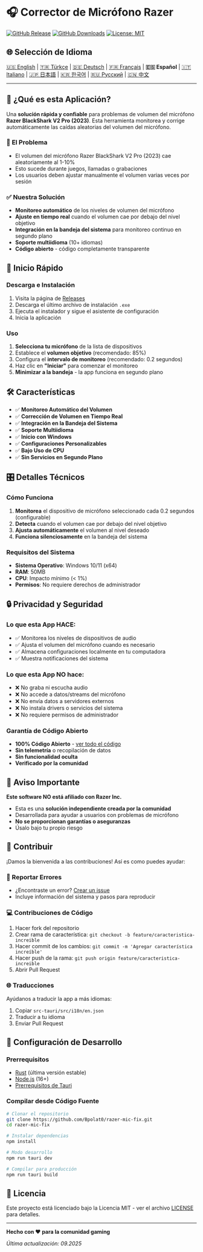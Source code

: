 # 🎧 Corrector de Micrófono Razer

[![GitHub Release](https://img.shields.io/github/v/release/Bpolat0/razer-mic-fix)](https://github.com/Bpolat0/razer-mic-fix/releases)
[![GitHub Downloads](https://img.shields.io/github/downloads/Bpolat0/razer-mic-fix/total)](https://github.com/Bpolat0/razer-mic-fix/releases)
[![License: MIT](https://img.shields.io/badge/License-MIT-yellow.svg)](https://opensource.org/licenses/MIT)

## 🌐 Selección de Idioma

[🇺🇸 English](../README.md) | [🇹🇷 Türkçe](./README_tr.md) | [🇩🇪 Deutsch](./README_de.md) | [🇫🇷 Français](./README_fr.md) | **🇪🇸 Español** | [🇮🇹 Italiano](./README_it.md) | [🇯🇵 日本語](./README_ja.md) | [🇰🇷 한국어](./README_ko.md) | [🇷🇺 Русский](./README_ru.md) | [🇨🇳 中文](./README_zh.md)

---

## 🎯 ¿Qué es esta Aplicación?

Una **solución rápida y confiable** para problemas de volumen del micrófono **Razer BlackShark V2 Pro (2023)**. Esta herramienta monitorea y corrige automáticamente las caídas aleatorias del volumen del micrófono.

### 🔧 El Problema
- El volumen del micrófono Razer BlackShark V2 Pro (2023) cae aleatoriamente al 1-10%
- Esto sucede durante juegos, llamadas o grabaciones
- Los usuarios deben ajustar manualmente el volumen varias veces por sesión

### ✅ Nuestra Solución
- **Monitoreo automático** de los niveles de volumen del micrófono
- **Ajuste en tiempo real** cuando el volumen cae por debajo del nivel objetivo
- **Integración en la bandeja del sistema** para monitoreo continuo en segundo plano
- **Soporte multiidioma** (10+ idiomas)
- **Código abierto** - código completamente transparente

## 🚀 Inicio Rápido

### Descarga e Instalación
1. Visita la página de [Releases](https://github.com/Bpolat0/razer-mic-fix/releases)
2. Descarga el último archivo de instalación `.exe`
3. Ejecuta el instalador y sigue el asistente de configuración
4. Inicia la aplicación

### Uso
1. **Selecciona tu micrófono** de la lista de dispositivos
2. Establece el **volumen objetivo** (recomendado: 85%)
3. Configura el **intervalo de monitoreo** (recomendado: 0.2 segundos)
4. Haz clic en **"Iniciar"** para comenzar el monitoreo
5. **Minimizar a la bandeja** - la app funciona en segundo plano

## 🛠️ Características

- ✅ **Monitoreo Automático del Volumen**
- ✅ **Corrección de Volumen en Tiempo Real**
- ✅ **Integración en la Bandeja del Sistema**
- ✅ **Soporte Multiidioma**
- ✅ **Inicio con Windows**
- ✅ **Configuraciones Personalizables**
- ✅ **Bajo Uso de CPU**
- ✅ **Sin Servicios en Segundo Plano**

## 🎛️ Detalles Técnicos

### Cómo Funciona
1. **Monitorea** el dispositivo de micrófono seleccionado cada 0.2 segundos (configurable)
2. **Detecta** cuando el volumen cae por debajo del nivel objetivo
3. **Ajusta automáticamente** el volumen al nivel deseado
4. **Funciona silenciosamente** en la bandeja del sistema

### Requisitos del Sistema
- **Sistema Operativo**: Windows 10/11 (x64)
- **RAM**: 50MB
- **CPU**: Impacto mínimo (< 1%)
- **Permisos**: No requiere derechos de administrador

## 🔒 Privacidad y Seguridad

### Lo que esta App HACE:
- ✅ Monitorea los niveles de dispositivos de audio
- ✅ Ajusta el volumen del micrófono cuando es necesario
- ✅ Almacena configuraciones localmente en tu computadora
- ✅ Muestra notificaciones del sistema

### Lo que esta App NO hace:
- ❌ No graba ni escucha audio
- ❌ No accede a datos/streams del micrófono
- ❌ No envía datos a servidores externos
- ❌ No instala drivers o servicios del sistema
- ❌ No requiere permisos de administrador

### Garantía de Código Abierto
- **100% Código Abierto** - [ver todo el código](https://github.com/Bpolat0/razer-mic-fix)
- **Sin telemetría** o recopilación de datos
- **Sin funcionalidad oculta**
- **Verificado por la comunidad**

## 🚨 Aviso Importante

**Este software NO está afiliado con Razer Inc.**

- Esta es una **solución independiente creada por la comunidad**
- Desarrollada para ayudar a usuarios con problemas de micrófono
- **No se proporcionan garantías o aseguranzas**
- Úsalo bajo tu propio riesgo

## 🤝 Contribuir

¡Damos la bienvenida a las contribuciones! Así es como puedes ayudar:

### 🐛 Reportar Errores
- ¿Encontraste un error? [Crear un issue](https://github.com/Bpolat0/razer-mic-fix/issues)
- Incluye información del sistema y pasos para reproducir

### 💻 Contribuciones de Código
1. Hacer fork del repositorio
2. Crear rama de característica: `git checkout -b feature/caracteristica-increible`
3. Hacer commit de los cambios: `git commit -m 'Agregar característica increíble'`
4. Hacer push de la rama: `git push origin feature/caracteristica-increible`
5. Abrir Pull Request

### 🌐 Traducciones
Ayúdanos a traducir la app a más idiomas:
1. Copiar `src-tauri/src/i18n/en.json`
2. Traducir a tu idioma
3. Enviar Pull Request

## 🔨 Configuración de Desarrollo

### Prerrequisitos
- [Rust](https://rustup.rs/) (última versión estable)
- [Node.js](https://nodejs.org/) (16+)
- [Prerrequisitos de Tauri](https://tauri.app/v1/guides/getting-started/prerequisites)

### Compilar desde Código Fuente
```bash
# Clonar el repositorio
git clone https://github.com/Bpolat0/razer-mic-fix.git
cd razer-mic-fix

# Instalar dependencias
npm install

# Modo desarrollo
npm run tauri dev

# Compilar para producción
npm run tauri build
```

## 📄 Licencia

Este proyecto está licenciado bajo la Licencia MIT - ver el archivo [LICENSE](../LICENSE) para detalles.

---

**Hecho con ❤️ para la comunidad gaming**

*Última actualización: 09.2025*
